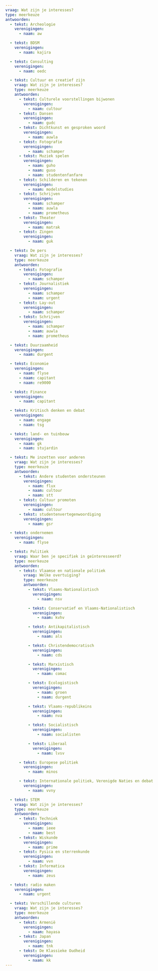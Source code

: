```yaml
---
vraag: Wat zijn je interesses?
type: meerkeuze
antwoorden:
  - tekst: Archeologie
    verenigingen:
      - naam: aw

  - tekst: BDSM
    verenigingen:
      - naam: kajira

  - tekst: Consulting
    verenigingen:
      - naam: oedc

  - tekst: Cultuur en creatief zijn
    vraag: Wat zijn je interesses?
    type: meerkeuze
    antwoorden:
      - tekst: Culturele voorstellingen bijwonen
        verenigingen:
          - naam: cultour
      - tekst: Dansen
        verenigingen:
          - naam: gudc
      - tekst: Dichtkunst en gesproken woord
        verenigingen:
          - naam: auwla
      - tekst: Fotografie
        verenigingen:
          - naam: schamper
      - tekst: Muziek spelen
        verenigingen:
          - naam: guho
          - naam: guso
          - naam: studentenfanfare
      - tekst: Schilderen en tekenen
        verenigingen:
          - naam: modelstudies
      - tekst: Schrijven
        verenigingen:
          - naam: schamper
          - naam: auwla
          - naam: prometheus
      - tekst: Theater
        verenigingen:
          - naam: matrak
      - tekst: Zingen
        verenigingen:
          - naam: guk

  - tekst: De pers
    vraag: Wat zijn je interesses?
    type: meerkeuze
    antwoorden:
      - tekst: Fotografie
        verenigingen:
          - naam: schamper
      - tekst: Journalistiek
        verenigingen:
          - naam: schamper
          - naam: urgent
      - tekst: Lay-out
        verenigingen:
          - naam: schamper
      - tekst: Schrijven
        verenigingen:
          - naam: schamper
          - naam: auwla
          - naam: prometheus

  - tekst: Duurzaamheid
    verenigingen:
      - naam: durgent

  - tekst: Economie
    verenigingen:
      - naam: flyse
      - naam: capitant
      - naam: re9000

  - tekst: Finance
    verenigingen:
      - naam: capitant

  - tekst: Kritisch denken en debat
    verenigingen:
      - naam: engage
      - naam: tsg

  - tekst: land- en tuinbouw
    verenigingen:
      - naam: gk
      - naam: stujardin

  - tekst: Me inzetten voor anderen
    vraag: Wat zijn je interesses?
    type: meerkeuze
    antwoorden:
      - tekst: Andere studenten ondersteunen
        verenigingen:
          - naam: flux
          - naam: cultour
          - naam: stt
      - tekst: Cultuur promoten
        verenigingen:
          - naam: cultour
      - tekst: studentenvertegenwoordiging
        verenigingen:
          - naam: gsr

  - tekst: ondernemen
    verenigingen:
      - naam: flyse

  - tekst: Politiek
    vraag: Waar ben je specifiek in geïnteresseerd?
    type: meerkeuze
    antwoorden:
      - tekst: Vlaamse en nationale politiek
        vraag: Welke overtuiging?
        type: meerkeuze
        antwoorden:
          - tekst: Vlaams-Nationalistisch
            verenigingen:
              - naam: nsv

          - tekst: Conservatief en Vlaams-Nationalistisch
            verenigingen:
              - naam: kvhv

          - tekst: Antikapitalistisch
            verenigingen:
              - naam: als

          - tekst: Christendemocratisch
            verenigingen:
              - naam: cds

          - tekst: Marxistisch
            verenigingen:
              - naam: comac

          - tekst: Ecologistisch
            verenigingen:
              - naam: groen
              - naam: durgent

          - tekst: Vlaams-republikeins
            verenigingen:
              - naam: nva

          - tekst: Socialistisch
            verenigingen:
              - naam: socialisten

          - tekst: Liberaal
            verenigingen:
              - naam: lvsv

      - tekst: Europese politiek
        verenigingen:
          - naam: minos

      - tekst: Internationale politiek, Verenigde Naties en debat
        verenigingen:
          - naam: vvny

  - tekst: STEM
    vraag: Wat zijn je interesses?
    type: meerkeuze
    antwoorden:
      - tekst: Techniek
        verenigingen:
          - naam: ieee
          - naam: best
      - tekst: Wiskunde
        verenigingen:
          - naam: prime
      - tekst: Fysica en sterrenkunde
        verenigingen:
          - naam: vvn
      - tekst: Informatica
        verenigingen:
          - naam: zeus

  - tekst: radio maken
    verenigingen:
      - naam: urgent

  - tekst: Verschillende culturen
    vraag: Wat zijn je interesses?
    type: meerkeuze
    antwoorden:
      - tekst: Armenië
        verenigingen:
          - naam: hayasa
      - tekst: Japan
        verenigingen:
          - naam: tnk
      - tekst: De Klassieke Oudheid
        verenigingen:
          - naam: kk
---
```

